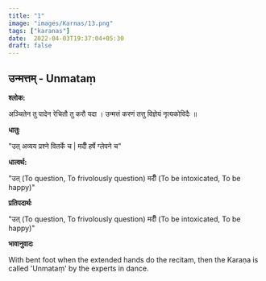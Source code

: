 ```yaml
---
title: "1"
image: "images/Karnas/13.png"
tags: ["karanas"]
date:  2022-04-03T19:37:04+05:30
draft: false
---
```


## उन्मत्तम् - Unmataṃ

**श्लोक:**


अञ्चितेन तु पादेन रेचितौ तु करौ यदा । उन्मत्तं करणं तत्तु विज्ञेयं नृत्यकोविदैः ॥

**धातुः**



"उत् अव्यय प्रश्ने वितर्के च |
मदीँ हर्षे ग्लेपने च"

**धात्वर्थ:**


"उत् (To question, To frivolously question)
मदीँ (To be intoxicated, To be happy)"


**प्रतिपदार्थः**


"उत् (To question, To frivolously question)
मदीँ (To be intoxicated, To be happy)"


**भावानुवादः**


With bent foot when the extended hands do the recitam, then the Karaṇa is called 'Unmataṃ' by the experts in dance. 

